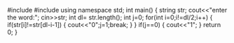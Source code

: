 #include <iostream>
#include <string>
using namespace std;
int main()
{
string str;
cout<<"enter the word:";
cin>>str;
int dl= str.length();
int j=0;
for(int i=0;i!=dl/2;i++)
{
   if(str[i]!=str[dl-i-1])
   {
      cout<<"0";j=1;break;
   }
}
if(j==0)
{
   cout<<"1";
}
    return 0;
}
